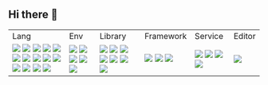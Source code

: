 ## Hi there 👋

<table>
  <!-- ヘッダ -->
  <tr>
    <td>Lang</td>
    <td>Env</td>
    <td>Library</td>
    <td>Framework</td>
    <td>Service</td>
    <td>Editor</td>
  </tr>
  <!-- ボディ -->
  <tr>
    <td>
      <img src="https://img.shields.io/badge/-Rust-000000.svg?logo=rust&style=flat">
      <img src="https://img.shields.io/badge/-Typescript-3178C6.svg?logo=typescript&style=flat">
       <img src="https://img.shields.io/badge/-Svelte-FF3E00.svg?logo=svelte&style=flat">
      <img src="https://img.shields.io/badge/-Csharp-512BD4.svg?logo=csharp&style=flat">
      <img src="https://img.shields.io/badge/-C-A8B9CC.svg?logo=c&style=flat">
      <img src="https://img.shields.io/badge/-Cpp-00599C.svg?logo=cplusplus&style=flat">
      <img src="https://img.shields.io/badge/-Go-00ADD8.svg?logo=go&style=flat">
      <img src="https://img.shields.io/badge/-Java-FF160B.svg?logo=java&style=flat">
      <img src="https://img.shields.io/badge/-Vim-019733.svg?logo=vim&style=flat">
      <img src="https://img.shields.io/badge/-Lua-2C2D72.svg?logo=lua&style=flat">
      <img src="https://img.shields.io/badge/-CSS-1572B6.svg?logo=css3&style=flat">
      <img src="https://img.shields.io/badge/-HTML-E34F26.svg?logo=html5&style=flat">
      <img src="https://img.shields.io/badge/-Sass-CC6699.svg?logo=sass&style=flat">
      <img src="https://img.shields.io/badge/-WASM-654FF0.svg?logo=webassembly&style=flat">
    </td>
    <td>
      <img src="https://img.shields.io/badge/-Docker-EEE.svg?logo=docker&style=flat">
      <img src="https://img.shields.io/badge/-Nodejs-5FA04E.svg?logo=nodedotjs&style=flat">
      <img src="https://img.shields.io/badge/-Vite-646CFF.svg?logo=vite&style=flat">
      <img src="https://img.shields.io/badge/-pnpm-F69220.svg?logo=pnpm&style=flat">
      <img src="https://img.shields.io/badge/-Fish shell-EEE.svg?logo=fishshell&style=flat">
    </td>
    <td>
      <img src="https://img.shields.io/badge/-React-61DAFB.svg?logo=react&style=flat">
      <img src="https://img.shields.io/badge/-Tailwind-06B6D4.svg?logo=tailwindcss&style=flat">
      <img src="https://img.shields.io/badge/-Redux-764ABC.svg?logo=redux&style=flat">
      <img src="https://img.shields.io/badge/-Socketio-010101.svg?logo=socketdotio&style=flat">
      <img src="https://img.shields.io/badge/-Three.js-000000.svg?logo=threedotjs&style=flat">
      <img src="https://img.shields.io/badge/-Selenium-43B02A.svg?logo=selenium&style=flat">
      <img src="https://img.shields.io/badge/-p5.js-ED225D.svg?logo=p5dotjs&style=flat">
    </td>
    <td>
      <img src="https://img.shields.io/badge/-Tauri-24C8D8.svg?logo=tauri&style=flat">
      <img src="https://img.shields.io/badge/-Next.js-000000.svg?logo=nextdotjs&style=flat">
      <img src="https://img.shields.io/badge/-Astro-BC52EE.svg?logo=astro&style=flat">
    </td>
    <td>
      <img src="https://img.shields.io/badge/-Supabase-3FCF8E.svg?logo=supabase&style=flat">
      <img src="https://img.shields.io/badge/-Firebase-DD2C00.svg?logo=firebase&style=flat">
      <img src="https://img.shields.io/badge/-Cloudflare-F38020.svg?logo=cloudflare&style=flat">
      <img src="https://img.shields.io/badge/-Adobe-FF0000.svg?logo=adobe&style=flat">
    </td>
    <td>
      <img src="https://img.shields.io/badge/-Neovim-57A143.svg?logo=neovim&style=flat">
    </td>
  </tr>
</table>


<!--
**crcrworks/crcrworks** is a ✨ _special_ ✨ repository because its `README.md` (this file) appears on your GitHub profile.

Here are some ideas to get you started:

- 🔭 I’m currently working on ...
- 🌱 I’m currently learning ...
- 👯 I’m looking to collaborate on ...
- 🤔 I’m looking for help with ...
- 💬 Ask me about ...
- 📫 How to reach me: ...
- 😄 Pronouns: ...
- ⚡ Fun fact: ...
-->
